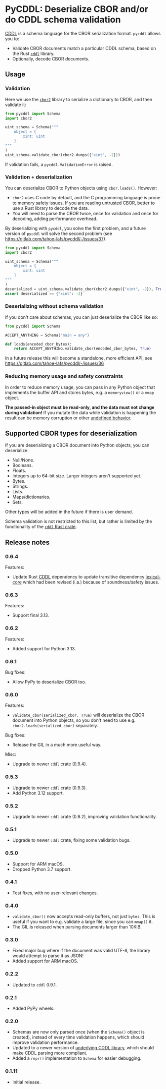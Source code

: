# PyCDDL: Deserialize CBOR and/or do CDDL schema validation

[CDDL](https://www.rfc-editor.org/rfc/rfc8610.html) is a schema language for the CBOR serialization format.
`pycddl` allows you to:

* Validate CBOR documents match a particular CDDL schema, based on the Rust [`cddl`](https://github.com/anweiss/cddl) library.
* Optionally, decode CBOR documents.

## Usage

### Validation

Here we use the [`cbor2`](https://pypi.org/project/cbor2/) library to serialize a dictionary to CBOR, and then validate it:

```python
from pycddl import Schema
import cbor2

uint_schema = Schema("""
    object = {
        xint: uint
    }
"""
)
uint_schema.validate_cbor(cbor2.dumps({"xint", -2}))
```

If validation fails, a `pycddl.ValidationError` is raised.

### Validation + deserialization

You can deserialize CBOR to Python objects using `cbor.loads()`.
However:

* `cbor2` uses C code by default, and the C programming language is prone to memory safety issues.
  If you are reading untrusted CBOR, better to use a Rust library to decode the data.
* You will need to parse the CBOR twice, once for validation and once for decoding, adding performance overhead.

By deserializing with `pycddl`, you solve the first problem, and a future version of `pycddl` will solve the second problem (see https://gitlab.com/tahoe-lafs/pycddl/-/issues/37).

```python
from pycddl import Schema
import cbor2

uint_schema = Schema("""
    object = {
        xint: uint
    }
"""
)
deserialized = uint_schema.validate_cbor(cbor2.dumps({"xint", -2}), True)
assert deserialized == {"xint": -2}
```

### Deserializing without schema validation

If you don't care about schemas, you can just deserialize the CBOR like so:

```python
from pycddl import Schema

ACCEPT_ANYTHING = Schema("main = any")

def loads(encoded_cbor_bytes):
    return ACCEPT_ANYTHING.validate_cbor(encoded_cbor_bytes, True)
```

In a future release this will become a standalone, more efficient API, see https://gitlab.com/tahoe-lafs/pycddl/-/issues/36

### Reducing memory usage and safety constraints

In order to reduce memory usage, you can pass in any Python object that implements the buffer API and stores bytes, e.g. a `memoryview()` or a `mmap` object.

**The passed-in object must be read-only, and the data must not change during validation!**
If you mutate the data while validation is happening the result can be memory corruption or other [undefined behavior](https://stackoverflow.com/questions/18506029/can-undefined-behavior-erase-the-hard-drive#comment27209771_18506029).

## Supported CBOR types for deserialization

If you are deserializing a CBOR document into Python objects, you can deserialize:

* Null/None.
* Booleans.
* Floats.
* Integers up to 64-bit size.
  Larger integers aren't supported yet.
* Bytes.
* Strings.
* Lists.
* Maps/dictionaries.
* Sets.

Other types will be added in the future if there is user demand.

Schema validation is not restricted to this list, but rather is limited by the functionality of the [`cddl` Rust crate](https://github.com/anweiss/cddl).

## Release notes

### 0.6.4

Features:

* Update Rust [CDDL](https://crates.io/crates/cddl/) dependency to update transitive dependency [lexical-core](https://crates.io/crates/lexical-core) which had been revised (i.a.) because of soundness/safety issues.

### 0.6.3

Features:

* Support final 3.13.

### 0.6.2

Features:

* Added support for Python 3.13.

### 0.6.1

Bug fixes:

* Allow PyPy to deserialize CBOR too.

### 0.6.0

Features:

* `validate_cbor(serialized_cbor, True)` will deserialize the CBOR document into Python objects, so you don't need to use e.g. `cbor2.loads(serialized_cbor)` separately.

Bug fixes:

* Release the GIL in a much more useful way.

Misc:

* Upgrade to newer `cddl` crate (0.9.4).

### 0.5.3

* Upgrade to newer `cddl` crate (0.9.3).
* Add Python 3.12 support.

### 0.5.2

* Upgrade to newer `cddl` crate (0.9.2), improving validation functionality.

### 0.5.1

* Upgrade to newer `cddl` crate, fixing some validation bugs.

### 0.5.0

* Support for ARM macOS.
* Dropped Python 3.7 support.

### 0.4.1

* Test fixes, with no user-relevant changes.

### 0.4.0

* `validate_cbor()` now accepts read-only buffers, not just `bytes`. This is useful if you want to e.g. validate a large file, since you can `mmap()` it.
* The GIL is released when parsing documents larger than 10KiB.

### 0.3.0

* Fixed major bug where if the document was valid UTF-8, the library would attempt to parse it as JSON!
* Added support for ARM macOS.

### 0.2.2

* Updated to `cddl` 0.9.1.

### 0.2.1

* Added PyPy wheels.

### 0.2.0

* Schemas are now only parsed once (when the `Schema()` object is created), instead of every time validation happens, which should improve validation performance.
* Updated to a newer version of [underlying CDDL library](https://github.com/anweiss/cddl), which should make CDDL parsing more compliant.
* Added a `repr()` implementation to `Schema` for easier debugging.

### 0.1.11

* Initial release.
